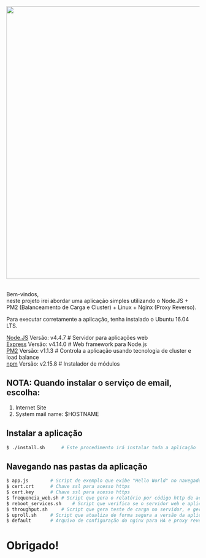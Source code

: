 <div align="center">
  <a href="https://nodejs.org/en/">
    <img width=710px src="https://github.com/brunotougeiro/node.js/blob/master/web/nodejs-logo.png">
  </a>

  <br/>
  <br/>
</div>

Bem-vindos, <br/>
neste projeto irei abordar uma aplicação simples utilizando o Node.JS + PM2 (Balanceamento de Carga e Cluster) + Linux + Nginx (Proxy Reverso). <br/>

Para executar corretamente a aplicação, tenha instalado o Ubuntu 16.04 LTS. <br/>

[Node.JS](https://nodejs.org/en/) Versão: v4.4.7 # Servidor para aplicações web <br/>
[Express](http://expressjs.com) Versão: v4.14.0 # Web framework para Node.js <br/>
[PM2](https://www.npmjs.com/package/pm2) Versão: v1.1.3 # Controla a aplicação usando tecnologia de cluster e load balance <br/>
[npm](https://www.npmjs.com) Versão: v2.15.8 # Instalador de módulos <br/>

## NOTA: Quando instalar o serviço de email, escolha:
1) Internet Site <br/>
2) System mail name: $HOSTNAME

## Instalar a aplicação

```bash
$ ./install.sh		# Este procedimento irá instalar toda a aplicação
```

## Navegando nas pastas da aplicação

```bash
$ app.js		# Script de exemplo que exibe "Hello World" no navegador http://<seu_ip> ou https://<seu_ip>
$ cert.crt		# Chave ssl para acesso https
$ cert.key		# Chave ssl para acesso https
$ frequencia_web.sh	# Script que gera o relatório por código http de acessos diariamente eviador por e-mail
$ reboot_services.sh	# Script que verifica se o servidor web e aplicação node estão ativos
$ throughput.sh		# Script que gera teste de carga no servidor, e gera relatório enviado por e-mail
$ uproll.sh		# Script que atualiza de forma segura a versão da aplicação
$ default		# Arquivo de configuração do nginx para HA e proxy reverso
```

# Obrigado!
